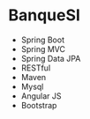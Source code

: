 # BanqueSI

- Spring Boot
- Spring MVC
- Spring Data JPA
- RESTful
- Maven
- Mysql
- Angular JS
- Bootstrap
